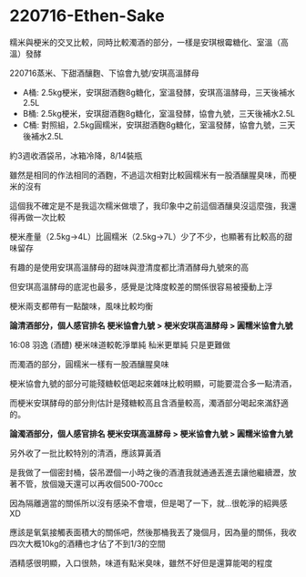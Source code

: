 # 220716-Ethen-Sake

糯米與梗米的交叉比較，同時比較濁酒的部分，一樣是安琪根霉糖化、室溫（高溫）發酵

220716蒸米、下甜酒釀麴、下協會九號/安琪高溫酵母

- A桶: 2.5kg梗米，安琪甜酒麴8g糖化，室溫發酵，安琪高溫酵母，三天後補水2.5L
- B桶: 2.5kg梗米，安琪甜酒麴8g糖化，室溫發酵，協會九號，三天後補水2.5L
- C桶: 對照組，2.5kg圓糯米，安琪甜酒麴8g糖化，室溫發酵，協會九號，三天後補水2.5L

約3週收酒袋吊，冰箱冷降，8/14裝瓶

雖然是相同的作法相同的酒麴，不過這次相對比較圓糯米有一股酒釀腥臭味，而梗米的沒有

這個我不確定是不是我這次糯米做壞了，我印象中之前這個酒釀臭沒這麼強，我還得再做一次比較

梗米產量（2.5kg->4L）比圓糯米（2.5kg->7L）少了不少，也顯著有比較高的甜味留存

有趣的是使用安琪高溫酵母的甜味與澄清度都比清酒酵母九號來的高

但安琪高溫酵母的底泥也最多，感覺是沈降度較差的關係很容易被擾動上浮

梗米兩支都帶有一點酸味，風味比較均衡

**論清酒部分，個人感官排名 梗米協會九號 > 梗米安琪高溫酵母 > 圓糯米協會九號**

16:08 羽逸 (酒醴) 梗米味道較乾淨單純 秈米更單純 只是更難做

而濁酒的部分，圓糯米一樣有一股酒釀腥臭味

梗米協會九號的部分可能殘糖較低喝起來雜味比較明顯，可能要混合多一點清酒，

而梗米安琪酵母的部分則估計是殘糖較高且含酒量較高，濁酒部分喝起來滿舒適的。

**論濁酒部分，個人感官排名 梗米安琪高溫酵母 > 梗米協會九號 > 圓糯米協會九號**


另外收了一批比較特別的清酒，應該算黃酒

是我做了一個密封桶，袋吊瀝個一小時之後的酒渣我就通通丟進去讓他繼續瀝，放著不管，放個幾天還可以再收個500-700cc

因為隔離適當的關係所以沒有感染不會壞，但是喝了一下，就...很乾淨的紹興感XD

應該是氧氣接觸表面積大的關係吧，然後那桶我丟了幾個月，因為量的關係，我收四次大概10kg的酒糟也才佔了不到1/3的空間

酒精感很明顯，入口很熱，味道有點米臭味，雖然不好但是還算能喝的程度